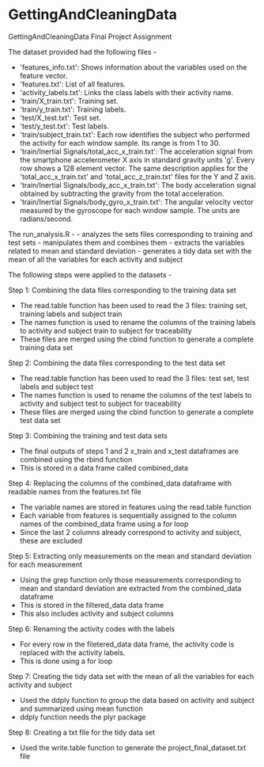 # GettingAndCleaningData
GettingAndCleaningData Final Project Assignment

The dataset provided had the following files - 

- 'features_info.txt': Shows information about the variables used on the feature vector.
- 'features.txt': List of all features.
- 'activity_labels.txt': Links the class labels with their activity name.
- 'train/X_train.txt': Training set.
- 'train/y_train.txt': Training labels.
- 'test/X_test.txt': Test set.
- 'test/y_test.txt': Test labels.
- 'train/subject_train.txt': Each row identifies the subject who performed the activity for each window sample. Its range is from 1 to 30. 
- 'train/Inertial Signals/total_acc_x_train.txt': The acceleration signal from the smartphone accelerometer X axis in standard gravity units 'g'. Every row shows a 128 element vector. The same description applies for the 'total_acc_x_train.txt' and 'total_acc_z_train.txt' files for the Y and Z axis. 
- 'train/Inertial Signals/body_acc_x_train.txt': The body acceleration signal obtained by subtracting the gravity from the total acceleration. 
- 'train/Inertial Signals/body_gyro_x_train.txt': The angular velocity vector measured by the gyroscope for each window sample. The units are radians/second. 

The run_analysis.R - 
	- analyzes the sets files corresponding to training and test sets
	- manipulates them and combines them
	- extracts the variables related to mean and standard deviation
	- generates a tidy data set with the mean of all the variables for each activity and subject
	
The following steps were applied to the datasets -

Step 1: Combining the data files corresponding to the training data set

- The read.table function has been used to read the 3 files: training set, training labels and subject train
- The names function is used to rename the columns of the training labels to activity and subject train to subject for traceability
- These files are merged using the cbind function to generate a complete training data set

Step 2: Combining the data files corresponding to the test data set

- The read.table function has been used to read the 3 files: test set, test labels and subject test
- The names function is used to rename the columns of the test labels to activity and subject test to subject for traceability
- These files are merged using the cbind function to generate a complete test data set

Step 3: Combining the training and test data sets

- The final outputs of steps 1 and 2 x_train and x_test dataframes are combined using the rbind function 
- This is stored in a data frame called combined_data

Step 4: Replacing the columns of the combined_data dataframe with readable names from the features.txt file

- The variable names are stored in features using the read.table function
- Each variable from features is sequentially assigned to the column names of the combined_data frame using a for loop
- Since the last 2 columns already correspond to activity and subject, these are excluded

Step 5: Extracting only measurements on the mean and standard deviation for each measurement

- Using the grep function only those measurements corresponding to mean and standard deviation are extracted from the combined_data dataframe
- This is stored in the filtered_data data frame
- This also includes activity and subject columns

Step 6: Renaming the activity codes with the labels

- For every row in the filetered_data data frame, the activity code is replaced with the activity labels. 
- This is done using a for loop

Step 7: Creating the tidy data set with the mean of all the variables for each activity and subject

- Used the ddply function to group the data based on activity and subject and summarized using mean function
- ddply function needs the plyr package

Step 8: Creating a txt file for the tidy data set

- Used the write.table function to generate the project_final_dataset.txt file

